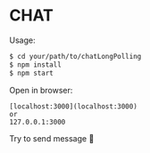 # CHAT

Usage:

```sh
$ cd your/path/to/chatLongPolling
$ npm install
$ npm start
```
Open in browser:

```
[localhost:3000](localhost:3000)
or
127.0.0.1:3000
```

Try to send message
:rocket:
